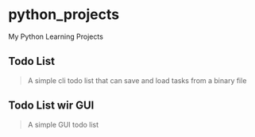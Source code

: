 # python_projects
My Python Learning Projects
## Todo List
> A simple cli todo list that can save and load tasks from a binary file
## Todo List wir GUI
> A simple GUI todo list